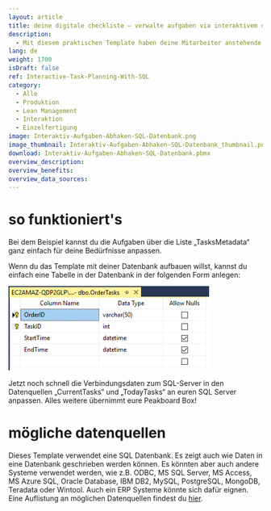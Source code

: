 ```yaml
---
layout: article
title: deine digitale checkliste – verwalte aufgaben via interaktivem dashboard
description: 
  - Mit diesem praktischen Template haben deine Mitarbeiter anstehende Aufgaben jederzeit im Blick und verwalten Aufträge oder Projekte noch effizienter. Darüber hinaus werden ihnen die nächsten zu erledigenden Aufgaben angezeigt und sie sehen direkt wie viel Zeit dafür vorgesehen ist. Wird die Peakboard Box an einen Touchscreen angeschlossen, lässt sich außerdem festhalten, wie lange es dauert, bis eine Aufgabe erledigt ist. Mit einem Klick auf den Touchscreen werden diese Informationen in einem SQL-Server gesichert und helfen dir dabei Prozesse nachhaltig zu optimieren.
lang: de
weight: 1700
isDraft: false
ref: Interactive-Task-Planning-With-SQL
category:
  - Alle
  - Produktion
  - Lean Management
  - Interaktion
  - Einzelfertigung
image: Interaktiv-Aufgaben-Abhaken-SQL-Datenbank.png
image_thumbnail: Interaktiv-Aufgaben-Abhaken-SQL-Datenbank_thumbnail.png
download: Interaktiv-Aufgaben-Abhaken-SQL-Datenbank.pbmx
overview_description:
overview_benefits:
overview_data_sources:
---
```

# so funktioniert's 

Bei dem Beispiel kannst du die Aufgaben über die Liste „TasksMetadata“ ganz einfach für deine Bedürfnisse anpassen.

Wenn du das Template mit deiner Datenbank aufbauen willst, kannst du einfach eine Tabelle in der Datenbank in der folgenden Form anlegen: 

![](img/SQL-Database-Overview.png)

Jetzt noch schnell die Verbindungsdaten zum SQL-Server in den Datenquellen „CurrentTasks“ und „TodayTasks“ an euren SQL Server anpassen. Alles weitere übernimmt eure Peakboard Box!

# mögliche datenquellen

Dieses Template verwendet eine SQL Datenbank. Es zeigt auch wie Daten in eine Datenbank geschrieben werden können. Es könnten aber auch andere Systeme verwendet werden, wie z.B. ODBC, MS SQL Server, MS Access, MS Azure SQL, Oracle Database, IBM DB2, MySQL, PostgreSQL, MongoDB, Teradata oder Wintool. Auch ein ERP Systeme könnte sich dafür eignen. Eine Auflistung an möglichen Datenquellen findest du [hier](https://peakboard.com/schnittstellen/).
